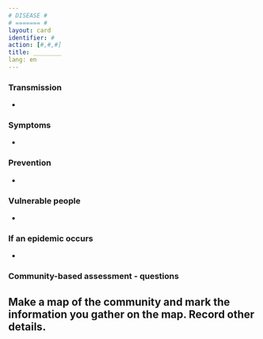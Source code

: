 ```yaml
---
# DISEASE #
# ======= #
layout: card
identifier: #
action: [#,#,#]
title: ________
lang: en
---
```


### Transmission

- 

### Symptoms

- 

### Prevention

- 


### Vulnerable people

- 

### If an epidemic occurs

- 

### Community-based assessment - questions

Make a map of the community and mark the information you gather on the map. Record other details.
-
